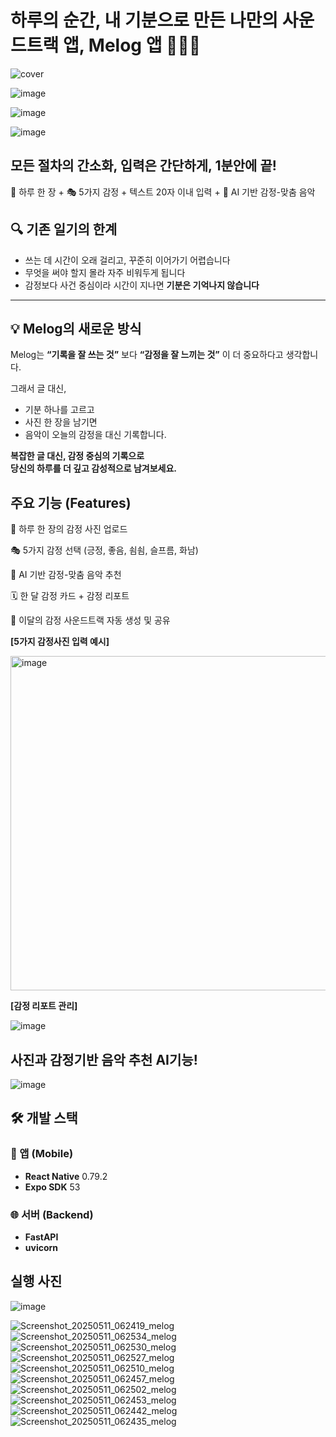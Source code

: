 # 하루의 순간, 내 기분으로 만든 나만의 사운드트랙 앱, Melog 앱 📸🎨🎵

![cover](https://github.com/user-attachments/assets/8a140788-5007-46fc-81a9-011fd833f41b)

![image](https://github.com/user-attachments/assets/ba8300b9-71c1-4a41-88ea-f37f2bcc3876)

![image](https://github.com/user-attachments/assets/b1fc967b-9c3b-4a9b-97d4-abce0dafbd29)

![image](https://github.com/user-attachments/assets/a0de7c46-6018-4fd8-b633-91a9bceae554)


## 모든 절차의 간소화, 입력은 간단하게,  1분안에 끝!

📸 하루 한 장 + 🎭 5가지 감정 + 텍스트 20자 이내 입력 + 🎵 AI 기반 감정-맞춤 음악 

## 🔍 기존 일기의 한계

- 쓰는 데 시간이 오래 걸리고, 꾸준히 이어가기 어렵습니다  
- 무엇을 써야 할지 몰라 자주 비워두게 됩니다  
- 감정보다 사건 중심이라 시간이 지나면 **기분은 기억나지 않습니다**

---

## 💡 Melog의 새로운 방식

Melog는 **“기록을 잘 쓰는 것”** 보다 **“감정을 잘 느끼는 것”** 이 더 중요하다고 생각합니다.

그래서 글 대신,  
- 기분 하나를 고르고  
- 사진 한 장을 남기면  
- 음악이 오늘의 감정을 대신 기록합니다.

**복잡한 글 대신, 감정 중심의 기록으로  
당신의 하루를 더 깊고 감성적으로 남겨보세요.**

## 주요 기능 (Features)
📸 하루 한 장의 감정 사진 업로드

🎭 5가지 감정 선택 (긍정, 좋음, 쇰쇰, 슬프름, 화남)

🎵 AI 기반 감정-맞춤 음악 추천

🗓️ 한 달 감정 카드 + 감정 리포트

🎼 이달의 감정 사운드트랙 자동 생성 및 공유


**[5가지 감정사진 입력 예시]**

<img width="535" alt="image" src="https://github.com/user-attachments/assets/2812ac09-a025-47c6-8525-e637e6f6fab2" />


**[감정 리포트 관리]**

![image](https://github.com/user-attachments/assets/d6026134-9fb5-4925-a5df-36d6e9865d11)

## 사진과 감정기반 음악 추천 AI기능!
![image](https://github.com/user-attachments/assets/6f23c716-c2fa-441a-9777-9821e499260f)


## 🛠️ 개발 스택

### 📱 앱 (Mobile)
- **React Native** 0.79.2  
- **Expo SDK** 53  

### 🌐 서버 (Backend)
- **FastAPI**
- **uvicorn**


## 실행 사진

![image](https://github.com/user-attachments/assets/a95bd517-c6bc-467b-b5a1-808194c440db)

![Screenshot_20250511_062419_melog](https://github.com/user-attachments/assets/bac7df33-410e-4e7d-a993-35827b6d99b3)
![Screenshot_20250511_062534_melog](https://github.com/user-attachments/assets/4721b932-2413-42bb-b849-92926e3f5e1d)
![Screenshot_20250511_062530_melog](https://github.com/user-attachments/assets/8589404b-737c-485b-8219-f09f58c5a96c)
![Screenshot_20250511_062527_melog](https://github.com/user-attachments/assets/703388cd-32a2-4f3c-8dcc-28f5ce66a12e)
![Screenshot_20250511_062510_melog](https://github.com/user-attachments/assets/f234a45b-d423-4bac-8261-05ef89cbfa8d)
![Screenshot_20250511_062457_melog](https://github.com/user-attachments/assets/1f7c7ece-71c9-43b7-9442-86a3b78f1b26)
![Screenshot_20250511_062502_melog](https://github.com/user-attachments/assets/b5240a15-8afe-425a-a15a-2f5167c14323)
![Screenshot_20250511_062453_melog](https://github.com/user-attachments/assets/ba751284-6f40-4952-b6e9-8acdcb40366a)
![Screenshot_20250511_062442_melog](https://github.com/user-attachments/assets/1ff72b76-57f9-4d24-9def-612135111d91)
![Screenshot_20250511_062435_melog](https://github.com/user-attachments/assets/948cdbf8-aa80-47cb-aeee-e304ee3d2152)
